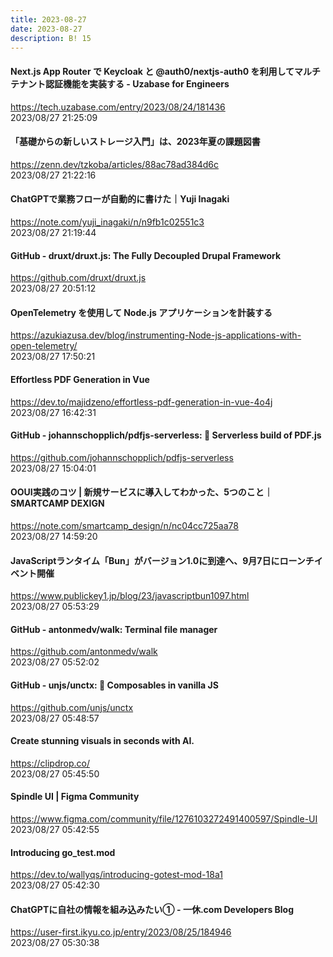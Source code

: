 ```yaml
---
title: 2023-08-27
date: 2023-08-27
description: B! 15
---
```


#### Next.js App Router で Keycloak と @auth0/nextjs-auth0 を利用してマルチテナント認証機能を実装する - Uzabase for Engineers
https://tech.uzabase.com/entry/2023/08/24/181436<br>
2023/08/27 21:25:09<br>


#### 「基礎からの新しいストレージ入門」は、2023年夏の課題図書
https://zenn.dev/tzkoba/articles/88ac78ad384d6c<br>
2023/08/27 21:22:16<br>


#### ChatGPTで業務フローが自動的に書けた｜Yuji Inagaki
https://note.com/yuji_inagaki/n/n9fb1c02551c3<br>
2023/08/27 21:19:44<br>


#### GitHub - druxt/druxt.js: The Fully Decoupled Drupal Framework
https://github.com/druxt/druxt.js<br>
2023/08/27 20:51:12<br>


#### OpenTelemetry を使用して Node.js アプリケーションを計装する
https://azukiazusa.dev/blog/instrumenting-Node-js-applications-with-open-telemetry/<br>
2023/08/27 17:50:21<br>


#### Effortless PDF Generation in Vue
https://dev.to/majidzeno/effortless-pdf-generation-in-vue-4o4j<br>
2023/08/27 16:42:31<br>


#### GitHub - johannschopplich/pdfjs-serverless: 🪭 Serverless build of PDF.js
https://github.com/johannschopplich/pdfjs-serverless<br>
2023/08/27 15:04:01<br>


#### OOUI実践のコツ | 新規サービスに導入してわかった、5つのこと｜SMARTCAMP DEXIGN
https://note.com/smartcamp_design/n/nc04cc725aa78<br>
2023/08/27 14:59:20<br>


#### JavaScriptランタイム「Bun」がバージョン1.0に到達へ、9月7日にローンチイベント開催
https://www.publickey1.jp/blog/23/javascriptbun1097.html<br>
2023/08/27 05:53:29<br>


#### GitHub - antonmedv/walk: Terminal file manager
https://github.com/antonmedv/walk<br>
2023/08/27 05:52:02<br>


#### GitHub - unjs/unctx: 🍦 Composables in vanilla JS
https://github.com/unjs/unctx<br>
2023/08/27 05:48:57<br>


#### Create stunning visuals in seconds with AI.
https://clipdrop.co/<br>
2023/08/27 05:45:50<br>


#### Spindle UI | Figma Community
https://www.figma.com/community/file/1276103272491400597/Spindle-UI<br>
2023/08/27 05:42:55<br>


#### Introducing go_test.mod
https://dev.to/wallyqs/introducing-gotest-mod-18a1<br>
2023/08/27 05:42:30<br>


#### ChatGPTに自社の情報を組み込みたい① - 一休.com Developers Blog
https://user-first.ikyu.co.jp/entry/2023/08/25/184946<br>
2023/08/27 05:30:38<br>



